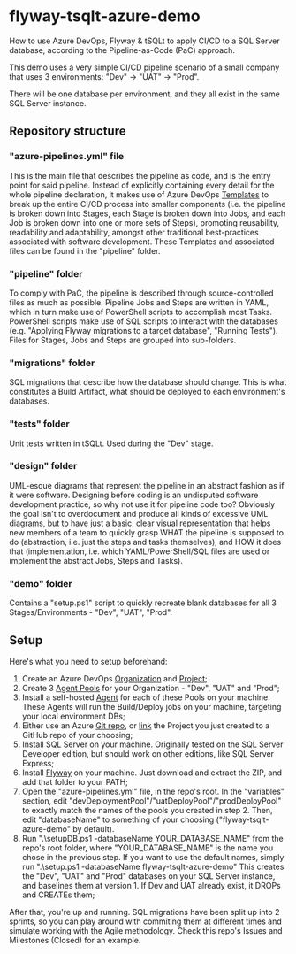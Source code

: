 # flyway-tsqlt-azure-demo
How to use Azure DevOps, Flyway &amp; tSQLt to apply CI/CD to a SQL Server database, according to the Pipeline-as-Code (PaC) approach.


This demo uses a very simple CI/CD pipeline scenario of a small company that uses 3 environments:
"Dev" -> "UAT" -> "Prod".

There will be one database per environment, and they all exist in the same SQL Server instance.

## Repository structure

### "azure-pipelines.yml" file
This is the main file that describes the pipeline as code, and is the entry point for said pipeline. Instead of explicitly containing every detail for the whole pipeline declaration, it makes use of Azure DevOps [Templates](https://docs.microsoft.com/en-us/azure/devops/pipelines/process/templates?view=azure-devops#template-expressions) to break up the entire CI/CD process into smaller components (i.e. the pipeline is broken down into Stages, each Stage is broken down into Jobs, and each Job is broken down into one or more sets of Steps), promoting reusability, readability and adaptability, amongst other traditional best-practices associated with software development. These Templates and associated files can be found in the "pipeline" folder.

### "pipeline" folder
To comply with PaC, the pipeline is described through source-controlled files as much as possible. Pipeline Jobs and Steps are written in YAML, which in turn make use of PowerShell scripts to accomplish most Tasks. PowerShell scripts make use of SQL scripts to interact with the databases (e.g. "Applying Flyway migrations to a target database", "Running Tests"). Files for Stages, Jobs and Steps are grouped into sub-folders.

### "migrations" folder
SQL migrations that describe how the database should change. This is what constitutes a Build Artifact, what should be deployed to each environment's databases.

### "tests" folder
Unit tests written in tSQLt. Used during the "Dev" stage.

### "design" folder
UML-esque diagrams that represent the pipeline in an abstract fashion as if it were software. Designing before coding is an undisputed software development practice, so why not use it for pipeline code too? Obviously the goal isn't to overdocument and produce all kinds of excessive UML diagrams, but to have just a basic, clear visual representation that helps new members of a team to quickly grasp WHAT the pipeline is supposed to do (abstraction, i.e. just the steps and tasks themselves), and HOW it does that (implementation, i.e. which YAML/PowerShell/SQL files are used or implement the abstract Jobs, Steps and Tasks). 

### "demo" folder
Contains a "setup.ps1" script to quickly recreate blank databases for all 3 Stages/Environments - "Dev", "UAT", "Prod".

## Setup
Here's what you need to setup beforehand:

1. Create an Azure DevOps [Organization](https://docs.microsoft.com/en-us/azure/devops/organizations/accounts/create-organization?view=azure-devops) and [Project](https://docs.microsoft.com/en-us/azure/devops/organizations/projects/create-project?view=azure-devops);
2. Create 3 [Agent Pools](https://docs.microsoft.com/en-us/azure/devops/pipelines/agents/pools-queues?view=azure-devops) for your Organization - "Dev", "UAT" and "Prod";
3. Install a self-hosted [Agent](https://docs.microsoft.com/en-us/azure/devops/pipelines/agents/agents?view=azure-devops#install) for each of these Pools on your machine. These Agents will run the Build/Deploy jobs on your machine, targeting your local environment DBs;
4. Either use an Azure [Git repo](https://docs.microsoft.com/en-us/azure/devops/repos/git/create-new-repo?view=azure-devops), or [link](https://docs.microsoft.com/en-us/azure/devops/repos/git/import-git-repository?view=azure-devops) the Project you just created to a GitHub repo of your choosing;
3. Install SQL Server on your machine. Originally tested on the SQL Server Developer edition, but should work on other editions, like SQL Server Express;
4. Install [Flyway](https://flywaydb.org/download/) on your machine. Just download and extract the ZIP, and add that folder to your PATH;
5. Open the "azure-pipelines.yml" file, in the repo's root. In the "variables" section, edit "devDeploymentPool"/"uatDeployPool"/"prodDeployPool" to exactly match the names of the pools you created in step 2. Then, edit "databaseName" to something of your choosing ("flyway-tsqlt-azure-demo" by default).
6. Run ".\setupDB.ps1 -databaseName YOUR_DATABASE_NAME" from the repo's root folder, where "YOUR_DATABASE_NAME" is the name you chose in the previous step. If you want to use the default names, simply run ".\setup.ps1 -databaseName flyway-tsqlt-azure-demo" This creates the "Dev", "UAT" and "Prod" databases on your SQL Server instance, and baselines them at version 1. If Dev and UAT already exist, it DROPs and CREATEs them;
	
After that, you're up and running. SQL migrations have been split up into 2 sprints, so you can play around with commiting them at different times and simulate working with the Agile methodology. Check this repo's Issues and Milestones (Closed) for an example.
